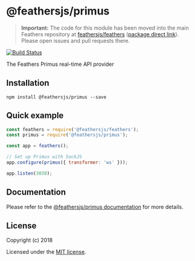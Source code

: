 # @feathersjs/primus

> __Important:__ The code for this module has been moved into the main Feathers repository at [feathersjs/feathers](https://github.com/feathersjs/feathers) ([package direct link](https://github.com/feathersjs/feathers/tree/master/packages/socketio)). Please open issues and pull requests there.

[![Build Status](https://travis-ci.org/feathersjs/primus.png?branch=master)](https://travis-ci.org/feathersjs/primus)

The Feathers Primus real-time API provider

## Installation

```
npm install @feathersjs/primus --save
```

## Quick example

```js
const feathers = require('@feathersjs/feathers');
const primus = require('@feathersjs/primus');

const app = feathers();

// Set up Primus with SockJS
app.configure(primus({ transformer: 'ws' }));

app.listen(3030);
```

## Documentation

Please refer to the [@feathersjs/primus documentation](https://docs.feathersjs.com/api/primus.html) for more details.

## License

Copyright (c) 2018

Licensed under the [MIT license](LICENSE).
